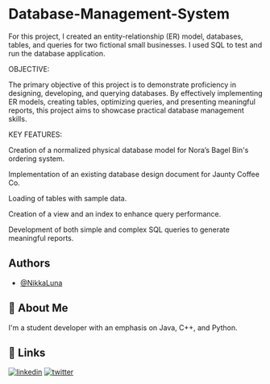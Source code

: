 # Database-Management-System
For this project, I created an entity-relationship (ER) model, databases, tables, and queries for two fictional small businesses. I used SQL to test and run the database application.

OBJECTIVE:

The primary objective of this project is to demonstrate proficiency in designing, developing, and querying databases. By effectively implementing ER models, creating tables, optimizing queries, and presenting meaningful reports, this project aims to showcase practical database management skills.


KEY FEATURES:

Creation of a normalized physical database model for Nora’s Bagel Bin's ordering system.

Implementation of an existing database design document for Jaunty Coffee Co.

Loading of tables with sample data.

Creation of a view and an index to enhance query performance.

Development of both simple and complex SQL queries to generate meaningful reports.



## Authors

- [@NikkaLuna](https://github.com/NikkaLuna)


## 🚀 About Me
I'm a student developer with an emphasis on Java, C++, and Python.  


## 🔗 Links
[![linkedin](https://img.shields.io/badge/linkedin-0A66C2?style=for-the-badge&logo=linkedin&logoColor=white)](https://www.linkedin.com/in/andrea-hayes-msml/)
[![twitter](https://img.shields.io/badge/twitter-1DA1F2?style=for-the-badge&logo=twitter&logoColor=white)](https://twitter.com/AHayes_Ninja_)
